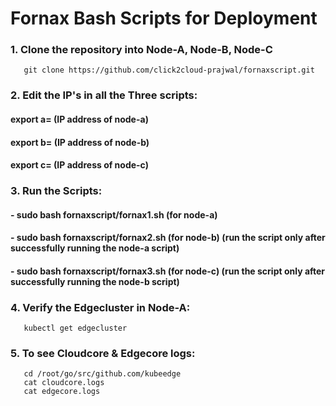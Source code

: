 # Fornax Bash Scripts for Deployment

### 1. Clone the repository into Node-A, Node-B, Node-C
       git clone https://github.com/click2cloud-prajwal/fornaxscript.git

### 2. Edit the IP's in all the Three scripts:
####   export a= (IP address of node-a)
####   export b= (IP address of node-b)
####   export c= (IP address of node-c)

### 3. Run the Scripts:
####  - sudo bash fornaxscript/fornax1.sh (for node-a)
####  - sudo bash fornaxscript/fornax2.sh (for node-b) (run the script only after successfully running the node-a script)
####  - sudo bash fornaxscript/fornax3.sh (for node-c) (run the script only after successfully running the node-b script)
  
### 4. Verify the Edgecluster in Node-A:
       kubectl get edgecluster
### 5. To see Cloudcore & Edgecore logs:
       cd /root/go/src/github.com/kubeedge
       cat cloudcore.logs
       cat edgecore.logs
